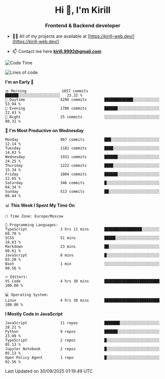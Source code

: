 <h1 align="center">Hi 👋, I'm Kirill</h1>
<h3 align="center">Frontend & Backend developer</h3>

- 👨‍💻 All of my projects are available at [https://kirill-web.dev/](https://kirill-web.dev/)

- 📫 Contact me here **kirill.9992@gmail.com**











<!--START_SECTION:waka-->
![Code Time](http://img.shields.io/badge/Code%20Time-2%2C350%20hrs%2020%20mins-blue)

![Lines of code](https://img.shields.io/badge/From%20Hello%20World%20I%27ve%20Written-5.1%20million%20lines%20of%20code-blue)

**I'm an Early 🐤** 

```text
🌞 Morning                1857 commits        ██████░░░░░░░░░░░░░░░░░░░   23.32 % 
🌆 Daytime                4296 commits        █████████████░░░░░░░░░░░░   53.94 % 
🌃 Evening                1786 commits        ██████░░░░░░░░░░░░░░░░░░░   22.43 % 
🌙 Night                  25 commits          ░░░░░░░░░░░░░░░░░░░░░░░░░   00.31 % 
```
📅 **I'm Most Productive on Wednesday** 

```text
Monday                   967 commits         ███░░░░░░░░░░░░░░░░░░░░░░   12.14 % 
Tuesday                  1181 commits        ████░░░░░░░░░░░░░░░░░░░░░   14.83 % 
Wednesday                1931 commits        ██████░░░░░░░░░░░░░░░░░░░   24.25 % 
Thursday                 1222 commits        ████░░░░░░░░░░░░░░░░░░░░░   15.34 % 
Friday                   1804 commits        ██████░░░░░░░░░░░░░░░░░░░   22.65 % 
Saturday                 346 commits         █░░░░░░░░░░░░░░░░░░░░░░░░   04.34 % 
Sunday                   513 commits         ██░░░░░░░░░░░░░░░░░░░░░░░   06.44 % 
```


📊 **This Week I Spent My Time On** 

```text
🕑︎ Time Zone: Europe/Moscow

💬 Programming Languages: 
TypeScript               3 hrs 11 mins       █████████████████░░░░░░░░   68.70 % 
SCSS                     51 mins             █████░░░░░░░░░░░░░░░░░░░░   18.63 % 
Markdown                 23 mins             ██░░░░░░░░░░░░░░░░░░░░░░░   08.61 % 
JavaScript               8 mins              █░░░░░░░░░░░░░░░░░░░░░░░░   03.20 % 
Bash                     1 min               ░░░░░░░░░░░░░░░░░░░░░░░░░   00.56 % 

🔥 Editors: 
VS Code                  4 hrs 38 mins       █████████████████████████   100.00 % 

💻 Operating System: 
Linux                    4 hrs 38 mins       █████████████████████████   100.00 % 
```

**I Mostly Code in JavaScript** 

```text
JavaScript               11 repos            ███████░░░░░░░░░░░░░░░░░░   28.21 % 
Python                   9 repos             ██████░░░░░░░░░░░░░░░░░░░   23.08 % 
TypeScript               2 repos             █░░░░░░░░░░░░░░░░░░░░░░░░   05.13 % 
Jupyter Notebook         2 repos             █░░░░░░░░░░░░░░░░░░░░░░░░   05.13 % 
Open Policy Agent        1 repo              █░░░░░░░░░░░░░░░░░░░░░░░░   02.56 % 
```




 Last Updated on 30/09/2025 01:19:49 UTC
<!--END_SECTION:waka-->
